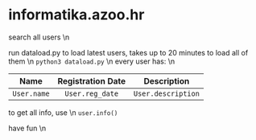 # informatika.azoo.hr
search all users \n

run dataload.py to load latest users, takes up to 20 minutes to load all of them \n
`python3 dataload.py` \n
every user has: \n

|     Name     |  Registration Date  |     Description    |
|:------------:|:-------------------:|:------------------:|
| `User.name`  |    `User.reg_date`  | `User.description` |

to get all info, use \n
`user.info()`

have fun \n
